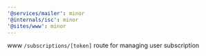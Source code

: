 ```yaml
---
'@services/mailer': minor
'@internals/isc': minor
'@sites/www': minor
---
```


www `/subscriptions/[token]` route for managing user subscription
